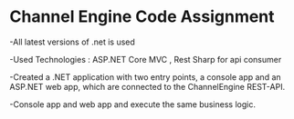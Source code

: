 # Channel Engine Code Assignment


-All latest versions of .net is used

-Used Technologies : ASP.NET Core MVC , Rest Sharp for api consumer

-Created a .NET application with two entry points, a console app and an ASP.NET web app,  which are connected to the ChannelEngine REST-API.

-Console app and web app and execute the same business logic.




